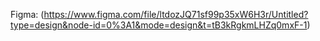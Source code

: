 Figma: (https://www.figma.com/file/ltdozJQ71sf99p35xW6H3r/Untitled?type=design&node-id=0%3A1&mode=design&t=tB3kRgkmLHZq0mxF-1)
